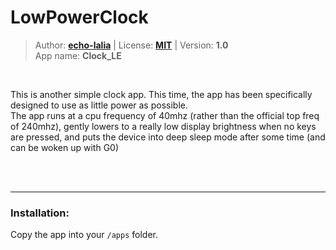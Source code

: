<!---
This file is generated from the "details.yml" file. (Any changes here will be overwritten)
--->
# LowPowerClock
> Author: **[echo-lalia](https://github.com/echo-lalia)** | License: **[MIT](https://github.com/echo-lalia/MicroHydra-Apps/blob/main/LICENSE)** | Version: **1.0**  
> App name: **Clock_LE**
<br/>

This is another simple clock app. This time, the app has been specifically designed to use as little power as possible.   
The app runs at a cpu frequency of 40mhz (rather than the official top freq of 240mhz), gently lowers to a really low display brightness when no keys are pressed, and puts the device into deep sleep mode after some time (and can be woken up with G0)


<br/><br/>

-----
### Installation:
Copy the app into your `/apps` folder.



